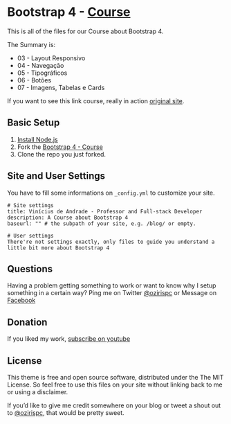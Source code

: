 # Bootstrap 4 - [Course](http://udemy.com/bootstrap-4-ozirispc/)

This is all of the files for our Course about Bootstrap 4.

The Summary is:

- 03 - Layout Responsivo
- 04 - Navegação
- 05 - Tipográficos
- 06 - Botões
- 07 - Imagens, Tabelas e Cards

If you want to see this link course, really in action [original site](http://udemy.com/bootstrap-4-ozirispc/).

## Basic Setup

1. [Install Node.js](http://https://nodejs.org/)
2. Fork the [Bootstrap 4 - Course](https://github.com/vsandrade/curso-bootstrap4/fork)
3. Clone the repo you just forked.

## Site and User Settings

You have to fill some informations on `_config.yml` to customize your site.

```
# Site settings
title: Vinícius de Andrade - Professor and Full-stack Developer
description: A Course about Bootstrap 4
baseurl: "" # the subpath of your site, e.g. /blog/ or empty.

# User settings
There're not settings exactly, only files to guide you understand a little bit more about Bootstrap 4
```

## Questions

Having a problem getting something to work or want to know why I setup something in a certain way? Ping me on Twitter [@ozirispc](https://twitter.com/ozirispc) or Message on [Facebook](http://facebook.com/ozirispc)


## Donation

If you liked my work, [subscribe on youtube](https://www.youtube.com/user/ozirispc?sub_confirmation=1)

## License

This theme is free and open source software, distributed under the The MIT License. So feel free to use this files on your site without linking back to me or using a disclaimer.

If you’d like to give me credit somewhere on your blog or tweet a shout out to [@ozirispc](https://twitter.com/ozirispc), that would be pretty sweet.
